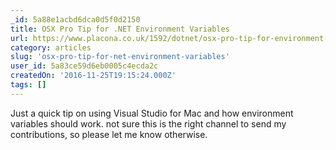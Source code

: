 ```yaml
---
_id: 5a88e1acbd6dca0d5f0d2150
title: OSX Pro Tip for .NET Environment Variables
url: https://www.placona.co.uk/1592/dotnet/osx-pro-tip-for-environment-variables/
category: articles
slug: 'osx-pro-tip-for-net-environment-variables'
user_id: 5a83ce59d6eb0005c4ecda2c
createdOn: '2016-11-25T19:15:24.000Z'
tags: []
---
```


Just a quick tip on using Visual Studio for Mac and how environment variables should work. not sure this is the right channel to send my contributions, so please let me know otherwise.
